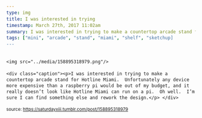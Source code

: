 ```yaml
---
type: img
title: I was interested in trying
timestamp: March 27th, 2017 11:02am
summary: I was interested in trying to make a countertop arcade stand for Hotline Miami.  Unfortunately any device more expensive than a raspberry pi would be 
tags: ["mini", "arcade", "stand", "miami", "shelf", "sketchup]
---
```


                
                
                
                                                                                        <img src="../media/158895318979.png"/>
                                                                                          <div class="caption"><p>I was interested in trying to make a countertop arcade stand for Hotline Miami.  Unfortunately any device more expensive than a raspberry pi would be out of my budget, and it really doesn’t look like Hotline Miami can run on a pi.  Oh well.  I’m sure I can find something else and rework the design.</p> </div>
                                    
                
                
                
                
                                
<small>source: https://saturdayxiii.tumblr.com/post/158895318979</small>